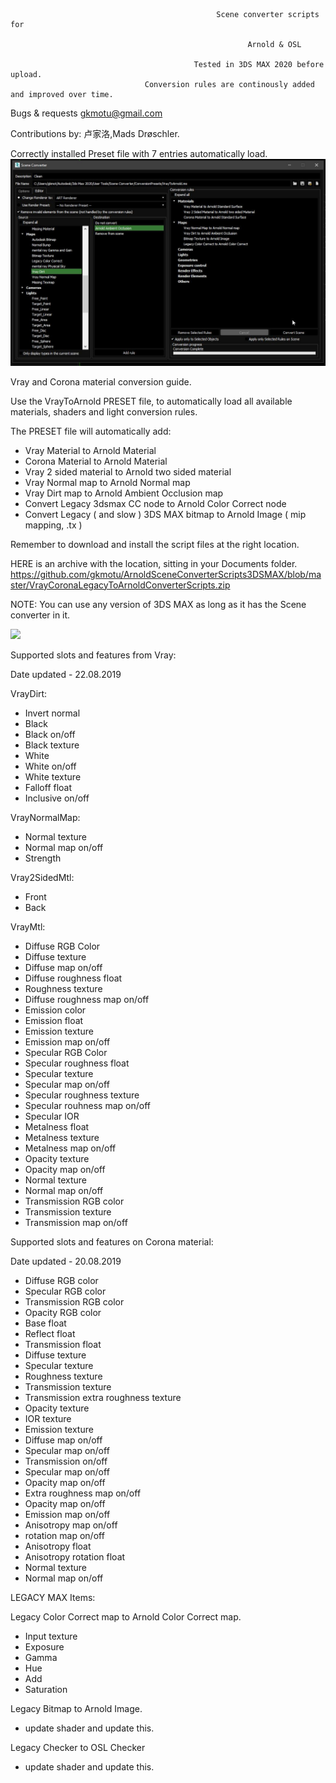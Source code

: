 
      
      
                          
                                                  Scene converter scripts for
                                                           
                                                         Arnold & OSL

                                             Tested in 3DS MAX 2020 before upload.
                                  Conversion rules are continously added and improved over time.





Bugs & requests gkmotu@gmail.com

Contributions by:
卢家洛,Mads Drøschler.


Correctly installed Preset file with 7 entries automatically load.
![](VrayStatus.jpg)



Vray and Corona material conversion guide.

Use the VrayToArnold PRESET file, to automatically load all available materials, shaders and light conversion rules.

The PRESET file will automatically add:

- Vray Material to Arnold Material
- Corona Material to Arnold Material
- Vray 2 sided material to Arnold two sided material
- Vray Normal map to Arnold Normal map
- Vray Dirt map to Arnold Ambient Occlusion map
- Convert Legacy 3dsmax CC node to Arnold Color Correct node
- Convert Legacy ( and slow ) 3DS MAX bitmap to Arnold Image ( mip mapping, .tx )


Remember to download and install the script files at the right location.

HERE is an archive with the location, sitting in your Documents folder.
https://github.com/gkmotu/ArnoldSceneConverterScripts3DSMAX/blob/master/VrayCoronaLegacyToArnoldConverterScripts.zip

NOTE: You can use any version of 3DS MAX as long as it has the Scene converter in it.


![](overview.gif)


Supported slots and features from Vray:

Date updated - 22.08.2019

VrayDirt:

- Invert normal
- Black
- Black on/off
- Black texture
- White
- White on/off
- White texture
- Falloff float
- Inclusive on/off


VrayNormalMap:

- Normal texture
- Normal map on/off
- Strength 

Vray2SidedMtl:

- Front
- Back

VrayMtl:

- Diffuse RGB Color
- Diffuse texture
- Diffuse map on/off
- Diffuse roughness float
- Roughness texture
- Diffuse roughness map on/off
- Emission color
- Emission float
- Emission texture
- Emission map on/off
- Specular RGB Color
- Specular roughness float 
- Specular texture
- Specular map on/off
- Specular roughness texture
- Specular rouhness map on/off
- Specular IOR
- Metalness float
- Metalness texture
- Metalness map on/off
- Opacity texture
- Opacity map on/off
- Normal texture
- Normal map on/off
- Transmission RGB color
- Transmission texture
- Transmission map on/off



Supported slots and features on Corona material:

Date updated - 20.08.2019

- Diffuse RGB color
- Specular RGB color
- Transmission RGB color
- Opacity RGB color
- Base float
- Reflect float
- Transmission float
- Diffuse texture
- Specular texture
- Roughness texture
- Transmission texture
- Transmission extra roughness texture
- Opacity texture
- IOR texture
- Emission texture	
- Diffuse map on/off
- Specular map on/off
- Transmission on/off
- Specular map on/off
- Opacity map on/off
- Extra roughness map on/off
- Opacity map on/off
- Emission map on/off
- Anisotropy map on/off
- rotation map on/off
- Anisotropy float
- Anisotropy rotation float
- Normal texture
- Normal map on/off


LEGACY MAX Items:

Legacy Color Correct map to Arnold Color Correct map.

- Input texture
- Exposure
- Gamma
- Hue
- Add
- Saturation




Legacy Bitmap to Arnold Image.

- update shader and update this.




Legacy Checker to OSL Checker

- update shader and update this.






